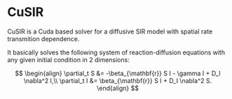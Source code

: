 # CuSIR

CuSIR is a Cuda based solver for a diffusive SIR model with spatial rate transmition dependence. 

It basically solves the following system of reaction-diffusion equations with any given initial condition in 2 dimensions:

$$
\begin{align}
\partial_t S &= -\beta_{\mathbf{r}} S I - \gamma I + D_I \nabla^2 I,\\
\partial_t I &= \beta_{\mathbf{r}} S I + D_I \nabla^2 S.
\end{align}
$$



